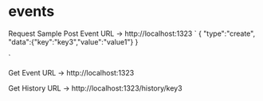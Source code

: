 # events


Request Sample 
Post Event
URL -> http://localhost:1323
`
{
    "type":"create",
    "data":{"key":"key3","value":"value1"}
}

`

Get Event
URL -> http://localhost:1323


Get History
URL -> http://localhost:1323/history/key3
